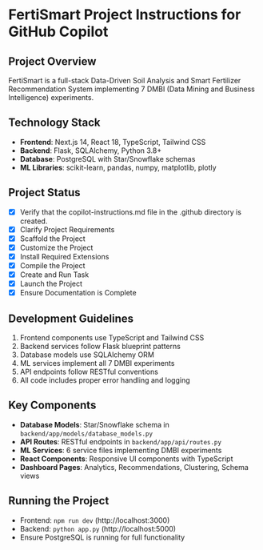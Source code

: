 # FertiSmart Project Instructions for GitHub Copilot

## Project Overview
FertiSmart is a full-stack Data-Driven Soil Analysis and Smart Fertilizer Recommendation System implementing 7 DMBI (Data Mining and Business Intelligence) experiments.

## Technology Stack
- **Frontend**: Next.js 14, React 18, TypeScript, Tailwind CSS
- **Backend**: Flask, SQLAlchemy, Python 3.8+
- **Database**: PostgreSQL with Star/Snowflake schemas
- **ML Libraries**: scikit-learn, pandas, numpy, matplotlib, plotly

## Project Status
- [x] Verify that the copilot-instructions.md file in the .github directory is created.
- [x] Clarify Project Requirements
- [x] Scaffold the Project
- [x] Customize the Project
- [x] Install Required Extensions
- [x] Compile the Project
- [x] Create and Run Task
- [x] Launch the Project
- [x] Ensure Documentation is Complete

## Development Guidelines
1. Frontend components use TypeScript and Tailwind CSS
2. Backend services follow Flask blueprint patterns
3. Database models use SQLAlchemy ORM
4. ML services implement all 7 DMBI experiments
5. API endpoints follow RESTful conventions
6. All code includes proper error handling and logging

## Key Components
- **Database Models**: Star/Snowflake schema in `backend/app/models/database_models.py`
- **API Routes**: RESTful endpoints in `backend/app/api/routes.py`
- **ML Services**: 6 service files implementing DMBI experiments
- **React Components**: Responsive UI components with TypeScript
- **Dashboard Pages**: Analytics, Recommendations, Clustering, Schema views

## Running the Project
- Frontend: `npm run dev` (http://localhost:3000)
- Backend: `python app.py` (http://localhost:5000)
- Ensure PostgreSQL is running for full functionality